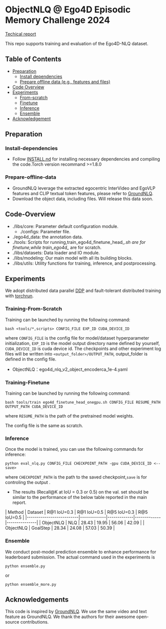# ObjectNLQ @ Ego4D Episodic Memory Challenge 2024

[Techical report](https://arxiv.org/abs/2406.15778)

This repo supports training and evaluation of the Ego4D-NLQ dataset. 

## Table of Contents

* [Preparation](#Preparation)
    * [Install dependencies](#Install-dependencies)
    * [Prepare offline data (e.g., features and files)](#Prepare-offline-data)
* [Code Overview](#Code-Overview)
* [Experiments](#Experiments)
  * [From-scratch](#Training-From-Scratch)
  * [Finetune](#Training-Finetune)
  * [Inference](#Inference)
  * [Ensemble](#Ensemble)
* [Acknowledgement](#Acknowledgements)


##  Preparation

### Install-dependencies 
* Follow [INSTALL.nd](install/INSTALL.md) for installing necessary dependencies and compiling the code.Torch version recommand >=1.8.0

### Prepare-offline-data
* GroundNLQ leverage the extracted egocentric InterVideo and EgoVLP features and CLIP textual token features, please refer to [GroundNLQ](https://github.com/houzhijian/GroundNLQ).
* Download the object data, including files. Will release this data soon.

## Code-Overview

* ./libs/core: Parameter default configuration module.
  * ./configs: Parameter file.
* ./ego4d_data: the annotation data.
* ./tools: Scripts for running,train_ego4d_finetune_head_*.sh are for finetune,while train_ego4d_* are for scratch.
* ./libs/datasets: Data loader and IO module.
* ./libs/modeling: Our main model with all its building blocks.
* ./libs/utils: Utility functions for training, inference, and postprocessing.

##  Experiments
We adopt distributed data parallel [DDP](https://pytorch.org/tutorials/intermediate/ddp_tutorial.html) and 
fault-tolerant distributed training with [torchrun](https://pytorch.org/tutorials/beginner/ddp_series_fault_tolerance.html).

### Training-From-Scratch
Training can be launched by running the following command:
```
bash <tools/*,scripts> CONFIG_FILE EXP_ID CUDA_DEVICE_ID
```
where `CONFIG_FILE` is the config file for model/dataset hyperparameter initialization,
`EXP_ID` is the model output directory name defined by yourself, `CUDA_DEVICE_ID` is cuda device id.
The checkpoints and other experiment log files will be written into `<output_folder>/OUTPUT_PATH`, output_folder is defined in the config file. 
- ObjectNLQ：ego4d_nlq_v2_object_encoderca_1e-4.yaml

### Training-Finetune
Training can be launched by running the following command:
```
bash tools/train ego4d_finetune_head_onegpu.sh CONFIG_FILE RESUME_PATH OUTPUT_PATH CUDA_DEVICE_ID
```
where `RESUME_PATH` is the path of the pretrained model weights.

The config file is the same as scratch.

### Inference
Once the model is trained, you can use the following commands for inference:
```
python eval_nlq.py CONFIG_FILE CHECKPOINT_PATH -gpu CUDA_DEVICE_ID <--save>
```
where `CHECKPOINT_PATH` is the path to the saved checkpoint,`save` is for controling the output . 


* The results (Recall@K at IoU = 0.3 or 0.5) on the val. set should be similar to the performance of the below table reported in the main report.

|  Method   |    Dataset   | R@1 IoU=0.3 | R@1 IoU=0.5 | R@5 IoU=0.3 | R@5 IoU=0.5   |
|--------------------------|-------------|-------------|-------------|---------------|
| ObjectNLQ |     NLQ      | 28.43       | 19.95       | 56.06       | 42.09         | 
| ObjectNLQ |  GoalStep    | 28.34       | 24.08       | 57.03       | 50.39         | 


### Ensemble
We conduct post-model prediction ensemble to enhance performance for leaderboard submission.
The actual command used in the experiments is
```
python ensemble.py
```
or 
```
python ensemble_more.py
```

## Acknowledgements
This code is inspired by [GroundNLQ](https://github.com/houzhijian/GroundNLQ). 
We use the same video and text feature as GroundNLQ. 
We thank the authors for their awesome open-source contributions. 